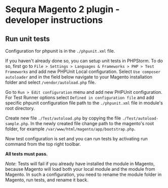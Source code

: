 # Sequra Magento 2 plugin - developer instructions

## Run unit tests
Configuration for phpunit is in the `./phpunit.xml` file.

If you haven't already done so, you can setup unit tests in PHPStorm.
To do so, first go to `File > Settings > Languages & Frameworks > PHP > Test Frameworks` and 
add new PHPUnit Local configuration. Select `Use composer autoloader` and in the field below navigate to your Magento 
installation folder and select `/vendor/autoload.php` file.

Go to `Run > Edit configuration` menu and add new PHPUnit configuration. 
For Test Runner options select `Defined in configuration file` and add specific phpunit configuration 
file path to the `./phpunit.xml` file in module's root directory.

Create new file `./Test/autoload.php` by copying the file
`./Test/autoload-sample.php`. In the newly created file change path to the magento's root folder,
for example `/var/www/html/magento/app/bootstrap.php`.

Now test configuration is set and you can run tests by activating run command from the 
top right toolbar. 

**All tests must pass.**

*Note*: Tests will fail if you already have installed the module in Magento, because Magento will load both your local 
module and the module from Magento. In such a configuration, you need to rename the module folder in Magento,
run tests, and rename it back.
